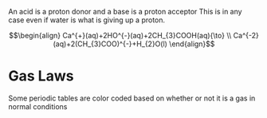 An acid is a proton donor and a base is a proton acceptor
This is in any case even if water is what is giving up a proton.


$$\begin{align} 
Ca^{+}(aq)+2HO^{-}(aq)+2CH_{3}COOH(aq){\to} \\ Ca^{-2}(aq)+2(CH_{3}COO)^{-}+H_{2}O(l)
\end{align}$$


# Gas Laws
Some periodic tables are color coded based on whether or not it is a gas in normal conditions
